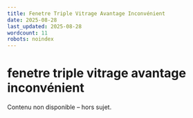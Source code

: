 ```yaml
---
title: Fenetre Triple Vitrage Avantage Inconvénient
date: 2025-08-28
last_updated: 2025-08-28
wordcount: 11
robots: noindex
---
```


# fenetre triple vitrage avantage inconvénient

Contenu non disponible – hors sujet.